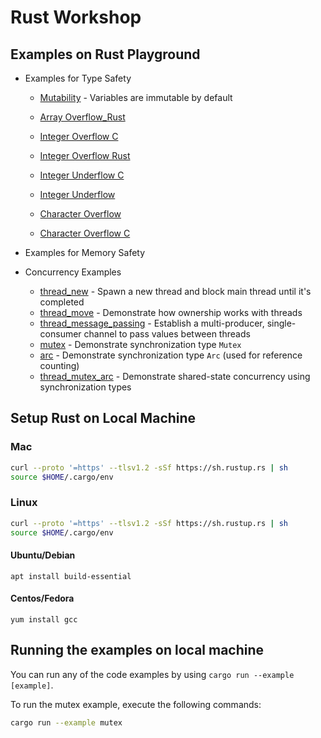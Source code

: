 # Rust Workshop

## Examples on Rust Playground

* Examples for Type Safety 
  * [Mutability](https://play.rust-lang.org/?version=stable&mode=debug&edition=2018&gist=68d88421f6c54365687ef12e4a1e7c04) - Variables are immutable by default
  
  * [Array Overflow_Rust](https://play.rust-lang.org/?version=stable&mode=debug&edition=2018&gist=9a299b5171af1befe2bc0cdf66e6d315)
  
  * [Integer Overflow C](https://godbolt.org/z/AAz87P)
  * [Integer Overflow Rust](https://play.rust-lang.org/?version=stable&mode=debug&edition=2018&gist=bb0e32e4647558124e2b8f8e5edf2113)

  * [Integer Underflow C](https://godbolt.org/z/_vBjjz)
  * [Integer Underflow](https://play.rust-lang.org/?version=stable&mode=debug&edition=2018&gist=2a563fa32275ec177c02e5f4848d5de4)

  * [Character Overflow](https://play.rust-lang.org/?version=stable&mode=debug&edition=2018&gist=781fb9a66fd76c327444b846a172de36)
  * [Character Overflow C](https://godbolt.org/z/QJwANA)


* Examples for Memory Safety

* Concurrency Examples
  * [thread_new]() - Spawn a new thread and block main thread until it's completed
  * [thread_move]() - Demonstrate how ownership works with threads
  * [thread_message_passing]() - Establish a multi-producer, single-consumer channel to pass values between threads
  * [mutex]() - Demonstrate synchronization type `Mutex`
  * [arc]() - Demonstrate synchronization type `Arc` (used for reference counting)
  * [thread_mutex_arc]() - Demonstrate shared-state concurrency using synchronization types

## Setup Rust on Local Machine

### Mac

```bash
curl --proto '=https' --tlsv1.2 -sSf https://sh.rustup.rs | sh
source $HOME/.cargo/env
```

### Linux

```bash
curl --proto '=https' --tlsv1.2 -sSf https://sh.rustup.rs | sh
source $HOME/.cargo/env
```

#### Ubuntu/Debian

```
apt install build-essential
```

#### Centos/Fedora

```
yum install gcc
```

## Running the examples on local machine

You can run any of the code examples by using `cargo run --example [example]`.

To run the mutex example, execute the following commands:

```bash
cargo run --example mutex
```
